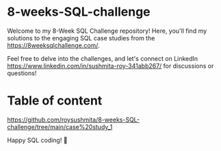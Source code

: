 # 8-weeks-SQL-challenge

Welcome to my 8-Week SQL Challenge repository! Here, you'll find my solutions to the engaging SQL case studies from the https://8weeksqlchallenge.com/.

Feel free to delve into the challenges, and let's connect on LinkedIn https://www.linkedin.com/in/sushmita-roy-341abb267/ for discussions or questions!

# Table of content
https://github.com/roysushmita/8-weeks-SQL-challenge/tree/main/case%20study_1


Happy SQL coding! 🚀
